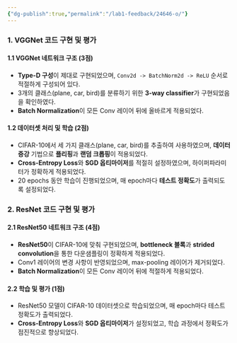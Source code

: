 ```yaml
---
{"dg-publish":true,"permalink":"/lab1-feedback/24646-o/"}
---
```


### 1. VGGNet 코드 구현 및 평가
#### 1.1 VGGNet 네트워크 구조 (3점)
- **Type-D 구성**이 제대로 구현되었으며, `Conv2d -> BatchNorm2d -> ReLU` 순서로 적절하게 구성되어 있다.
- 3개의 클래스(plane, car, bird)를 분류하기 위한 **3-way classifier**가 구현되었음을 확인하였다.
- **Batch Normalization**이 모든 Conv 레이어 뒤에 올바르게 적용되었다.

#### 1.2 데이터셋 처리 및 학습 (2점)
- CIFAR-10에서 세 가지 클래스(plane, car, bird)를 추출하여 사용하였으며, **데이터 증강** 기법으로 **플리핑**과 **랜덤 크롭핑**이 적용되었다.
- **Cross-Entropy Loss**와 **SGD 옵티마이저**를 적절히 설정하였으며, 하이퍼파라미터가 정확하게 적용되었다.
- 20 epochs 동안 학습이 진행되었으며, 매 epoch마다 **테스트 정확도**가 출력되도록 설정되었다.

### 2. ResNet 코드 구현 및 평가
#### 2.1 ResNet50 네트워크 구조 (4점)
- **ResNet50**이 CIFAR-10에 맞춰 구현되었으며, **bottleneck 블록**과 **strided convolution**을 통한 다운샘플링이 정확하게 적용되었다.
- Conv1 레이어의 변경 사항이 반영되었으며, max-pooling 레이어가 제거되었다.
- **Batch Normalization**이 모든 Conv 레이어 뒤에 적절하게 적용되었다.

#### 2.2 학습 및 평가 (1점)
- ResNet50 모델이 CIFAR-10 데이터셋으로 학습되었으며, 매 epoch마다 테스트 정확도가 출력되었다.
- **Cross-Entropy Loss**와 **SGD 옵티마이저**가 설정되었고, 학습 과정에서 정확도가 점진적으로 향상되었다.